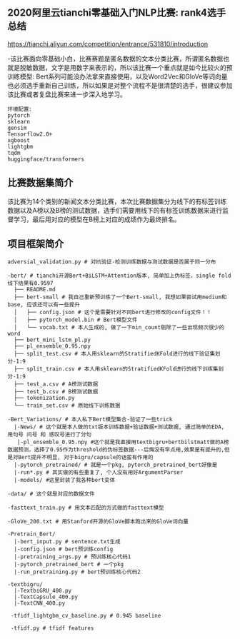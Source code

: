 ## 2020阿里云tianchi零基础入门NLP比赛: rank4选手总结
https://tianchi.aliyun.com/competition/entrance/531810/introduction

-该比赛面向零基础小白，比赛赛题是匿名数据的文本分类比赛，所谓匿名数据也就是脱敏数据，文字是用数字来表示的，所以该比赛一个重点就是如今比较火的预训练模型: Bert系列可能没办法拿来直接使用，以及Word2Vec和GloVe等词向量也必须选手重新自己训练，所以如果是对整个流程不是很清楚的选手，很建议参加该比赛或者复盘比赛来进一步深入地学习。

```
环境配置:
pytorch
sklearn
gensim
Tensorflow2.0+
xgboost
lightgbm
tqdm
huggingface/transformers
```

## 比赛数据集简介
该比赛为14个类别的新闻文本分类比赛，本次比赛数据集分为线下的有标签训练数据以及A榜以及B榜的测试数据，选手们需要用线下的有标签训练数据来进行监督学习，最后用对应的模型在B榜上对应的成绩作为最终排名。

## 项目框架简介

```
adversial_validation.py # 对抗验证-检测训练数据与测试数据是否属于同一分布

-bert/ # tianchi开源Bert+BiLSTM+Attention版本, 简单加上伪标签，single fold线下结果有0.9597
  ├── README.md
  ├── bert-small # 我自己重新预训练了一个Bert-small, 我想如果尝试用medium和base, 应该还可以有一些提升
  │   ├── config.json # 这个是需要针对不同bert进行修改的config文件！！
  │   ├── pytorch_model.bin # Bert模型文件
  │   └── vocab.txt # 本人生成的, 做了一下min_count剔除了一些出现频次很少的word
  ├── bert_mini_lstm_pl.py
  ├── pl_ensemble_0.95.npy
  ├── split_test.csv # 本人用sklearn的StratifiedKFold进行的线下验证集划分-1:9
  ├── split_train.csv # 本人用sklearn的StratifiedKFold进行的线下训练集划分-1:9
  ├── test_a.csv # A榜测试数据
  ├── test_b.csv # B榜测试数据
  ├── tokenization.py 
  └── train_set.csv # 原始线下训练数据

-Bert_Variations/ # 本人私下Bert模型集合-验证了一些trick
  |-News/ # 这个就是本人做的txt版本训练数据+验证数据+测试数据, 通过简单的EDA, 用句号 问号 和 感叹号进行了分句
   |-pl_ensemble_0.95.npy #这个就是我直接用textbigru+bertbilstmatt做的A榜数据预测，选择了0.95作为threshold的伪标签数据---后悔没有早点用,效果是有提升的,但是对Bert提升不明显, 对于bigru/capsule的话蛮有作用的
  |-pytorch_pretrained/ # 就是一个pkg, pytorch_pretrained_bert好像是
  |-run*.py # 其实做的有些重复了, 个人没有用好ArgumentParser
  |-models/ #这里封装了我各种bert变体
  
-data/ # 这个就是对应的数据文件

-fasttext_train.py # 用文本匹配的方式做的fasttext模型

-GloVe_200.txt # 用Stanford开源的GloVe脚本跑出来的GloVe词向量

-Pretrain_Bert/ 
  |-bert_input.py # sentence.txt生成
  |-config.json # bert预训练config
  |-pretraining_args.py # 预训练核心代码1
  |-pytorch_pretrained_bert # 一个pkg
  |-run_pretraining.py # bert预训练核心代码2
  
-textbigru/
  |-TextbiGRU_400.py
  |-TextCapsule_400.py
  |-TextCNN_400.py
  
 -tfidf_lightgbm_cv_baseline.py # 0.945 baseline
 
 -tfidf.py # tfidf features
   
  
